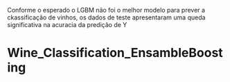 Conforme o esperado o LGBM não foi o melhor modelo para prever a ckassificação de vinhos, os dados de teste apresentaram uma queda significativa na acuracia da predição de Y
# Wine_Classification_EnsambleBoosting
